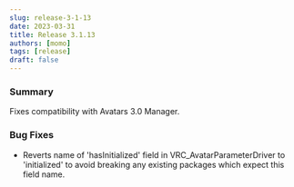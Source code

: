 ```yaml
---
slug: release-3-1-13
date: 2023-03-31
title: Release 3.1.13
authors: [momo]
tags: [release]
draft: false
---
```

### Summary

Fixes compatibility with Avatars 3.0 Manager.

<!--truncate-->

### Bug Fixes

* Reverts name of 'hasInitialized' field in VRC_AvatarParameterDriver to 'initialized' to avoid breaking any existing packages which expect this field name.